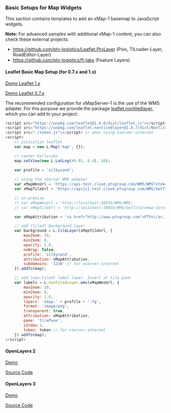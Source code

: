 ### Basic Setups for Map Widgets

This section contains templates to add an xMap-1 basemap to JavaScript widgets. 

**Note:** For advanced samples with additional xMap-1 content, you can also check these external projects:

* https://github.com/ptv-logistics/Leaflet.PtvLayer (Pois, TILoader-Layer, RoadEditor-Layer)
* https://github.com/ptv-logistics/fl-labs (Feature Layers)

#### Leaflet Basic Map Setup (for 0.7.x and 1.x)

[Demo Leaflet 1.x](https://ptv-logistics.github.io/xserverjs/boilerplate/xmap-1/Leaflet.1.0.html)

[Demo Leaflet 0.7.x](https://ptv-logistics.github.io/xserverjs/boilerplate/xmap-1/Leaflet.0.7.html)

The recommended configuration for xMapServer-1 is the use of the WMS adapter. For this purpose we provide the package [leaflet.nontiledlayer](https://www.npmjs.com/package/leaflet.nontiledlayer), which you can add to your project.

```javascript
<script src="https://unpkg.com/leaflet@1.4.0/dist/leaflet.js"></script>
<script src="https://unpkg.com/leaflet.nontiledlayer@1.0.7/dist/NonTiledLayer.js"></script>
<script src="./token.js"></script> // when using xserver-internet
<script>
    // initialize leaflet
    var map = new L.Map('map', {});

    // center Karlsruhe
    map.setView(new L.LatLng(49.01, 8.4), 16);
    
    var profile = 'silkysand';

    // using the xServer WMS adapter
    var xMapWmsUrl = 'https://api-test.cloud.ptvgroup.com/WMS/WMS?xtok={token}';
    var xMapTileUrl = 'https://api{s}-test.cloud.ptvgroup.com/WMS/GetTile/xmap-{profile}-bg/{x}/{y}/{z}.png';

    // on-premise
    // var xMapWmsUrl = 'http://localhost:50010/WMS/WMS;
    // var xMapTileUrl = 'http://localhost:50010/WMS/GetTile/xmap-{profile}-bg/{x}/{y}/{z}.png';

    var xMapAttribution = '<a href="http://www.ptvgroup.com">PTV<\/a>, HERE';

    // add (tiled) background layer
    var background = L.tileLayer(xMapTileUrl, {
        maxZoom: 19,
        minZoom: 0,
        opacity: 1.0,
        noWrap: false,
        profile: 'silkysand',
        attribution: xMapAttribution,
        subdomains: '1234' // for xserver-internet
    }).addTo(map);

    // add (non-tiled) label layer. Insert at tile pane
    var labels = L.nonTiledLayer.wms(xMapWmsUrl, {
        maxZoom: 19,
        minZoom: 0,
        opacity: 1.0,
        layers: 'xmap-' + profile + '-fg',
        format: 'image/png',
        transparent: true,
        attribution: xMapAttribution,
        pane: 'tilePane',
        zIndex:3,
        token: token // for xserver-internet
    }).addTo(map);
</script>
```

#### OpenLayers 2

[Demo](https://ptv-logistics.github.io/xserverjs/boilerplate/xmap-1/OpenLayers2.html)

[Source Code](https://github.com/ptv-logistics/xserverjs/blob/master/boilerplate/xmap-1/OpenLayers2.html)

#### OpenLayers 3

[Demo](https://ptv-logistics.github.io/xserverjs/boilerplate/xmap-1/OpenLayers3.html)

[Source Code](https://github.com/ptv-logistics/xserverjs/blob/master/boilerplate/xmap-1/OpenLayers3.html)
